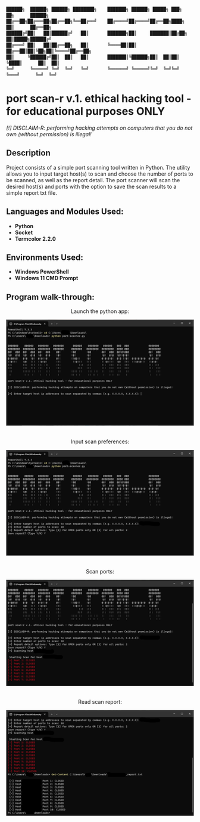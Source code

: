     ██████╗  ██████╗ ██████╗ ████████╗    ███████╗ ██████╗ █████╗ ███╗   ██╗      ██████╗ 
    ██╔══██╗██╔═══██╗██╔══██╗╚══██╔══╝    ██╔════╝██╔════╝██╔══██╗████╗  ██║      ██╔══██╗
    ██████╔╝██║   ██║██████╔╝   ██║       ███████╗██║     ███████║██╔██╗ ██║█████╗██████╔╝
    ██╔═══╝ ██║   ██║██╔══██╗   ██║       ╚════██║██║     ██╔══██║██║╚██╗██║╚════╝██╔══██╗
    ██║     ╚██████╔╝██║  ██║   ██║       ███████║╚██████╗██║  ██║██║ ╚████║      ██║  ██║
    ╚═╝      ╚═════╝ ╚═╝  ╚═╝   ╚═╝       ╚══════╝ ╚═════╝╚═╝  ╚═╝╚═╝  ╚═══╝      ╚═╝  ╚═╝
                                                                                      
                                                                                                       
<h1>port scan-r v.1. ethical hacking tool - for educational purposes ONLY</h1>

<i>[!] DISCLAIM-R: performing hacking attempts on computers that you do not own (without permission) is illegal!</i>

<h2>Description</h2>
Project consists of a simple port scanning tool written in Python. The utility allows you to input target host(s) to scan and choose the number of ports to be scanned, as well as the report detail. The port scanner will scan the desired host(s) and ports with the option to save the scan results to a simple report txt file.
<br />


<h2>Languages and Modules Used:</h2>

- <b>Python</b> 
- <b>Socket</b>
- <b>Termcolor 2.2.0</b>

<h2>Environments Used: </h2>

- <b>Windows PowerShell</b>
- <b>Windows 11 CMD Prompt</b>

<h2>Program walk-through:</h2>

<p align="center">
Launch the python app: <br/>
</p>
<img src="https://github.com/hanoconnor/eh-tools/blob/main/Lib/port-scanner/media/port-scan-launch-utility.png"/>
<br />
<br />

<p align="center">
Input scan preferences: <br/>
</p>
<img src="https://github.com/hanoconnor/eh-tools/blob/main/Lib/port-scanner/media/port-scan-input-options.png"/>
<br />
<br />

<p align="center">
Scan ports: <br/>
</p>
<img src="https://github.com/hanoconnor/eh-tools/blob/main/Lib/port-scanner/media/port-scan-scan-ports.png"/>
<br />
<br />

<p align="center">
Read scan report: <br/>
</p>
<img src="https://github.com/hanoconnor/eh-tools/blob/main/Lib/port-scanner/media/port-scan-read-scan-report.png"/>
<br />
<br />
